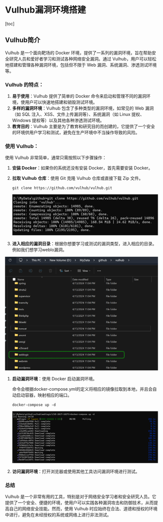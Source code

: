 # Vulhub漏洞环境搭建

[toc]

## Vulhub简介

Vulhub 是一个面向靶场的 Docker 环境，提供了一系列的漏洞环境，旨在帮助安全研究人员和爱好者学习和测试各种网络安全漏洞。通过 Vulhub，用户可以轻松地搭建和管理各种漏洞环境，包括但不限于 Web 漏洞、系统漏洞、渗透测试环境等。

### Vulhub 的特点：

1. **易于使用**：Vulhub 提供了简单的 Docker 命令来启动和管理不同的漏洞环境，使用户可以快速地搭建和销毁测试环境。
2. **多样的漏洞环境**：Vulhub 包含了多种类型的漏洞环境，如常见的 Web 漏洞（如 SQL 注入、XSS、文件上传漏洞等）、系统漏洞（如 Linux 提权、Windows 提权等）以及其他各种渗透测试环境。
3. **教育目的**：Vulhub 主要是为了教育和研究目的而创建的，它提供了一个安全的环境供用户学习和测试，避免在生产环境中不当操作导致的风险。

### 使用 Vulhub：

使用 Vulhub 非常简单，通常只需按照以下步骤操作：

1. **安装 Docker**：如果你的系统还没有安装 Docker，首先需要安装 Docker。

2. **拉取 Vulhub 仓库**：使用 Git 克隆 Vulhub 仓库或直接下载 Zip 文件。

   ```
   git clone https://github.com/vulhub/vulhub.git
   ```

   

   ![image-20240413230605440](./assets/image-20240413230605440.png)

3. **进入相应的漏洞目录**：根据你想要学习或测试的漏洞类型，进入相应的目录。例如我们想学习weblo漏洞。

![image-20240413230823704](./assets/image-20240413230823704.png)

1. **启动漏洞环境**：使用 Docker 启动漏洞环境。

   命令会根据docker-compose.yml的定义将相应的镜像拉取到本地，并且会自动启动容器，映射相应的端口。

   ```
   docker-compose up -d
   ```

   ![image-20240413231915069](./assets/image-20240413231915069.png)

2. **访问漏洞环境**：打开浏览器或使用其他工具访问漏洞环境进行测试。

### 总结

Vulhub 是一个非常有用的工具，特别是对于网络安全学习者和安全研究人员。它提供了一个安全、便捷的环境，使用户可以实践各种漏洞攻击和防御技术，从而提高自己的网络安全技能。然而，使用 Vulhub 时应始终在合法、道德和授权的环境中进行，避免在未经授权的系统或网络上进行非法测试。


